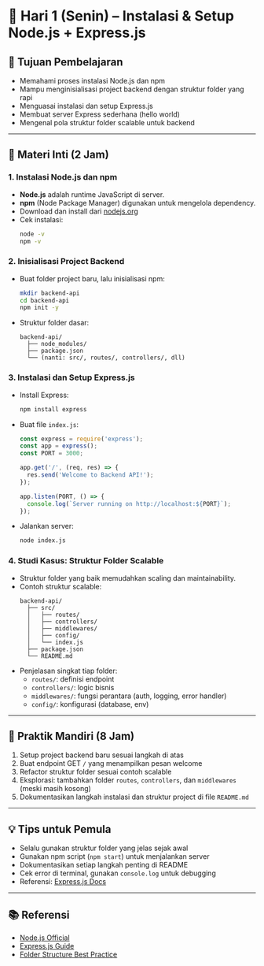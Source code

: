 # 📆 Hari 1 (Senin) – Instalasi & Setup Node.js + Express.js

## 🎯 Tujuan Pembelajaran
- Memahami proses instalasi Node.js dan npm
- Mampu menginisialisasi project backend dengan struktur folder yang rapi
- Menguasai instalasi dan setup Express.js
- Membuat server Express sederhana (hello world)
- Mengenal pola struktur folder scalable untuk backend

---

## 🧠 Materi Inti (2 Jam)

### 1. Instalasi Node.js dan npm
- **Node.js** adalah runtime JavaScript di server.
- **npm** (Node Package Manager) digunakan untuk mengelola dependency.
- Download dan install dari [nodejs.org](https://nodejs.org/)
- Cek instalasi:
  ```bash
  node -v
  npm -v
  ```

### 2. Inisialisasi Project Backend
- Buat folder project baru, lalu inisialisasi npm:
  ```bash
  mkdir backend-api
  cd backend-api
  npm init -y
  ```
- Struktur folder dasar:
  ```
  backend-api/
    ├── node_modules/
    ├── package.json
    └── (nanti: src/, routes/, controllers/, dll)
  ```

### 3. Instalasi dan Setup Express.js
- Install Express:
  ```bash
  npm install express
  ```
- Buat file `index.js`:
  ```js
  const express = require('express');
  const app = express();
  const PORT = 3000;

  app.get('/', (req, res) => {
    res.send('Welcome to Backend API!');
  });

  app.listen(PORT, () => {
    console.log(`Server running on http://localhost:${PORT}`);
  });
  ```
- Jalankan server:
  ```bash
  node index.js
  ```

### 4. Studi Kasus: Struktur Folder Scalable
- Struktur folder yang baik memudahkan scaling dan maintainability.
- Contoh struktur scalable:
  ```
  backend-api/
    ├── src/
    │   ├── routes/
    │   ├── controllers/
    │   ├── middlewares/
    │   ├── config/
    │   └── index.js
    ├── package.json
    └── README.md
  ```
- Penjelasan singkat tiap folder:
  - `routes/`: definisi endpoint
  - `controllers/`: logic bisnis
  - `middlewares/`: fungsi perantara (auth, logging, error handler)
  - `config/`: konfigurasi (database, env)

---

## 📝 Praktik Mandiri (8 Jam)
1. Setup project backend baru sesuai langkah di atas
2. Buat endpoint GET `/` yang menampilkan pesan welcome
3. Refactor struktur folder sesuai contoh scalable
4. Eksplorasi: tambahkan folder `routes`, `controllers`, dan `middlewares` (meski masih kosong)
5. Dokumentasikan langkah instalasi dan struktur project di file `README.md`

---

## 💡 Tips untuk Pemula
- Selalu gunakan struktur folder yang jelas sejak awal
- Gunakan npm script (`npm start`) untuk menjalankan server
- Dokumentasikan setiap langkah penting di README
- Cek error di terminal, gunakan `console.log` untuk debugging
- Referensi: [Express.js Docs](https://expressjs.com/)

---

## 📚 Referensi
- [Node.js Official](https://nodejs.org/)
- [Express.js Guide](https://expressjs.com/)
- [Folder Structure Best Practice](https://dev.to/abiodunjames/a-scalable-folder-structure-for-your-nodejs-projects-4j6o)
